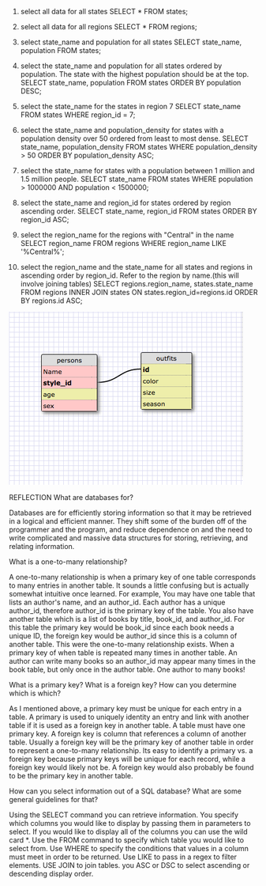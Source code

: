 1. select all data for all states
  SELECT * FROM states;

2. select all data for all regions
  SELECT * FROM regions;

3. select state_name and population for all states
  SELECT state_name, population FROM states;

4. select the state_name and population for all states ordered by population. The state with the highest population should be at the top.
  SELECT state_name, population FROM states ORDER BY population DESC;

5. select the state_name for the states in region 7
  SELECT state_name FROM states WHERE region_id = 7;

6. select the state_name and population_density for states with a population density over 50 ordered from least to most dense.
  SELECT state_name, population_density FROM states WHERE population_density > 50 ORDER BY population_density ASC;

7. select the state_name for states with a population between 1 million and 1.5 million people.
  SELECT state_name FROM states WHERE population > 1000000 AND population < 1500000;

8. select the state_name and region_id for states ordered by region ascending order.
  SELECT state_name, region_id FROM states ORDER BY region_id ASC;

9. select the region_name for the regions with "Central" in the name
  SELECT region_name FROM regions WHERE region_name LIKE '%Central%';

10. select the region_name and the state_name for all states and regions in ascending order by region_id. Refer to the region by name.(this will involve joining tables)
  SELECT regions.region_name, states.state_name FROM regions INNER JOIN states ON states.region_id=regions.id ORDER BY regions.id ASC;

![schema](./schema.png)

REFLECTION What are databases for?

Databases are for efficiently storing information so that it may be
retrieved in a logical and efficient manner. They shift some of the
burden off of the programmer and the program, and reduce dependence on
and the need to write complicated and massive data structures for
storing, retrieving, and relating information.

What is a one-to-many relationship?

A one-to-many relationship is when a primary key of one table
corresponds to many entries in another table. It sounds a little
confusing but is actually somewhat intuitive once learned. For
example, You may have one table that lists an author's name, and an
author_id. Each author has a unique author_id, therefore author_id is
the primary key of the table. You also have another table which is a
list of books by title, book_id, and author_id. For this table the
primary key would be book_id since each book needs a unique ID, the
foreign key would be author_id since this is a column of
another table. This were the one-to-many relationship exists. When a
primary key of when table is repeated many times in another table. An
author can write many books so an author_id may appear many times in
the book table, but only once in the author table. One author to many
books!

What is a primary key? What is a foreign key? How can you determine
which is which?

As I mentioned above, a primary key must be unique for each entry in a
table. A primary is used to uniquely identity an entry and link with
another table if it is used as a foreign key in another table. A table
must have one primary key. A foreign key is column that
references a column of another table. Usually a foreign key will be
the primary key of another table in order to represent a one-to-many
relationship. Its easy to identify a primary vs. a foreign key because
primary keys will be unique for each record, while a foreign key would
likely not be. A foreign key would also probably be found to be the
primary key in another table.

How can you select information out of a SQL database? What are some
general guidelines for that?

Using the SELECT command you can retrieve information. You specify which
columns you would like to display by passing them in parameters to
select. If you would like to display all of the columns you can use
the wild card *. Use the FROM command to specify which table you would
like to select from. Use WHERE to specify the conditions that values
in a column must meet in order to be returned. Use LIKE to pass in a
regex to filter elements. USE JOIN to join tables. you ASC or DSC to
select ascending or descending display order.
